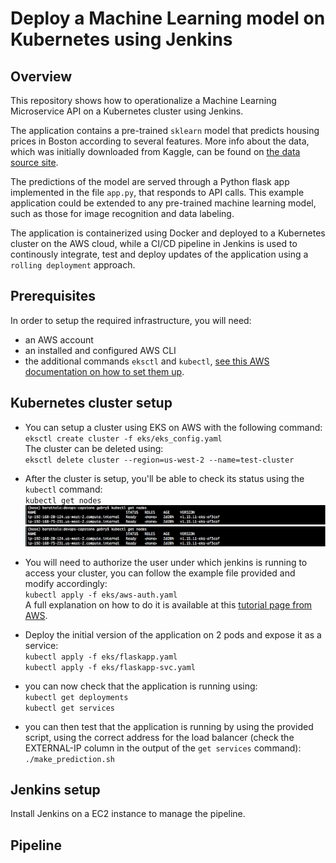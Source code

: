 # Deploy a Machine Learning model on Kubernetes using Jenkins

## Overview

This repository shows how to operationalize a Machine Learning Microservice API on a Kubernetes cluster using Jenkins.

The application contains a pre-trained `sklearn` model that predicts housing prices in Boston according to several features. More info about the data, which was initially downloaded from Kaggle, can be found on [the data source site](https://www.kaggle.com/c/boston-housing). 

The predictions of the model are served through a Python flask app implemented in the file `app.py`, that responds to API calls. This example application could be extended to any pre-trained machine learning model, such as those for image recognition and data labeling.

The application is containerized using Docker and deployed to a Kubernetes cluster on the AWS cloud, while a CI/CD pipeline in Jenkins is used to continously integrate, test and deploy updates of the application using a `rolling deployment` approach.

## Prerequisites
In order to setup the required infrastructure, you will need:
- an AWS account
- an installed and configured AWS CLI
- the additional commands `eksctl` and `kubectl`, [see this AWS documentation on how to set them up](https://docs.aws.amazon.com/eks/latest/userguide/getting-started-eksctl.html).

## Kubernetes cluster setup
-  You can setup a cluster using EKS on AWS with the following command:  
`eksctl create cluster -f eks/eks_config.yaml`  
The cluster can be deleted using:  
`eksctl delete cluster --region=us-west-2 --name=test-cluster`

-  After the cluster is setup, you'll be able to check its status using the `kubectl` command:  
`kubectl get nodes`  
![Output](https://github.com/gabriellllo/devops-capstone/blob/master/screens/01_get_nodes.png)
![Output](screens/01_get_nodes.png)


-  You will need to authorize the user under which jenkins is running to access your cluster, you can follow the example file provided and modify accordingly:   
`kubectl apply -f eks/aws-auth.yaml`  
A full explanation on how to do it is available at this [tutorial page from AWS](https://aws.amazon.com/it/premiumsupport/knowledge-center/amazon-eks-cluster-access/).

-  Deploy the initial version of the application on 2 pods and expose it as a service:  
`kubectl apply -f eks/flaskapp.yaml`  
`kubectl apply -f eks/flaskapp-svc.yaml`

- you can now check that the application is running using:  
`kubectl get deployments`  
`kubectl get services`  

- you can then test that the application is running by using the provided script, using the correct address for the load balancer (check the EXTERNAL-IP column in the output of the `get services` command):  
`./make_prediction.sh`

## Jenkins setup
Install Jenkins on a EC2 instance to manage the pipeline.

## Pipeline